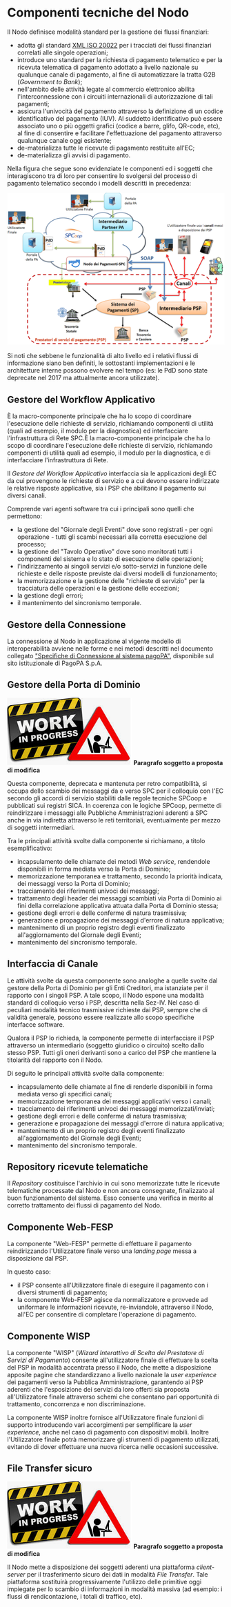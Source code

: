 # Componenti tecniche del Nodo

Il Nodo definisce modalità standard per la gestione dei flussi finanziari:

* adotta gli standard [XML ISO 20022](https://en.wikipedia.org/wiki/ISO_20022) per i tracciati dei flussi finanziari correlati alle singole operazioni;
* introduce uno standard per la richiesta di pagamento telematico e per la ricevuta telematica di pagamento adottato a livello nazionale su qualunque canale di pagamento, al fine di automatizzare la tratta G2B (*Government to Bank*);
* nell'ambito delle attività legate al commercio elettronico abilita l'interconnessione con i circuiti internazionali di autorizzazione di tali pagamenti;
* assicura l'univocità del pagamento attraverso la definizione di un codice identificativo del pagamento (IUV). Al suddetto identificativo può essere associato uno o più oggetti grafici (codice a barre, glifo, QR-code, etc), al fine di consentire e facilitare l'effettuazione del pagamento attraverso qualunque canale oggi esistente;
* de-materializza tutte le ricevute di pagamento restituite all'EC;
* de-materializza gli avvisi di pagamento.

Nella figura che segue sono evidenziate le componenti ed i soggetti che interagiscono tra di loro per consentire lo svolgersi del processo di pagamento telematico secondo i modelli descritti in precedenza:

![architettura-pagoPA](../images/bbd_architettura.png)

Si noti che sebbene le funzionalità di alto livello ed i relativi flussi di informazione siano ben definiti, le sottostanti implementazioni e le architetture interne possono evolvere nel tempo (es: le PdD sono state deprecate nel 2017 ma attualmente ancora utilizzate).

## Gestore del Workflow Applicativo

È la macro-componente principale che ha lo scopo di coordinare l'esecuzione delle richieste di servizio, richiamando componenti di utilità (quali ad esempio, il modulo per la diagnostica) ed interfacciare l'infrastruttura di Rete SPC.È la macro-componente principale che ha lo scopo di coordinare l'esecuzione delle richieste di servizio, richiamando componenti di utilità quali ad esempio, il modulo per la diagnostica, e di interfacciare l'infrastruttura di Rete. 

Il *Gestore del Workflow Applicativo* interfaccia sia le applicazioni degli EC da cui provengono le richieste di servizio e a cui devono essere indirizzate le relative risposte applicative, sia i PSP che abilitano il pagamento sui diversi canali.

Comprende vari agenti software tra cui i principali sono quelli che permettono:

* la gestione del "Giornale degli Eventi" dove sono registrati - per ogni operazione - tutti gli scambi necessari alla corretta esecuzione del processo;
* la gestione del "Tavolo Operativo" dove sono monitorati tutti i componenti del sistema e lo stato di esecuzione delle operazioni;
* l'indirizzamento ai singoli servizi e/o sotto-servizi in funzione delle richieste e delle risposte previste dai diversi modelli di funzionamento;
* la memorizzazione e la gestione delle "richieste di servizio" per la tracciatura delle operazioni e la gestione delle eccezioni;
* la gestione degli errori;
* il mantenimento del sincronismo temporale.

## Gestore della Connessione

La connessione al Nodo in applicazione al vigente modello di interoperabilità avviene nelle forme e nei metodi descritti nel documento collegato ["Specifiche di Connessione al sistema pagoPA"](https://github.com/pagopa/lg-pagopa-docs/blob/master/documentazione_tecnica_collegata/documentazione_collegata/Sistema_pagoPA_-_Specifiche%20connessione_2.3.pdf), disponibile sul sito istituzionale di PagoPA S.p.A.

## Gestore della Porta di Dominio

![work-in-progress](../images/wip.png) **Paragrafo soggetto a proposta di modifica**

Questa componente, deprecata e mantenuta per retro compatibilità, si occupa dello scambio dei messaggi da e verso SPC per il colloquio con l'EC secondo gli accordi di servizio stabiliti dalle regole tecniche SPCoop e pubblicati sui registri SICA. In coerenza con le logiche SPCoop, permette di reindirizzare i messaggi alle Pubbliche Amministrazioni aderenti a SPC anche in via indiretta attraverso le reti territoriali, eventualmente per mezzo di soggetti intermediari.

Tra le principali attività svolte dalla componente si richiamano, a titolo esemplificativo:

* incapsulamento delle chiamate dei metodi *Web service*, rendendole disponibili in forma mediata verso la Porta di Dominio;
* memorizzazione temporanea e trattamento, secondo la priorità indicata, dei messaggi verso la Porta di Dominio;
* tracciamento dei riferimenti univoci dei messaggi;
* trattamento degli header dei messaggi scambiati via Porta di Dominio ai fini della correlazione applicativa attuata dalla Porta di Dominio stessa;
* gestione degli errori e delle conferme di natura trasmissiva;
* generazione e propagazione dei messaggi d'errore di natura applicativa;
* mantenimento di un proprio registro degli eventi finalizzato all'aggiornamento del Giornale degli Eventi;
* mantenimento del sincronismo temporale.

## Interfaccia di Canale

Le attività svolte da questa componente sono analoghe a quelle svolte dal gestore della Porta di Dominio per gli Enti Creditori, ma istanziate per il rapporto con i singoli PSP. A tale scopo, il Nodo espone una modalità standard di colloquio verso i PSP, descritta nella Sez-IV. Nel caso di peculiari modalità tecnico trasmissive richieste dai PSP, sempre che di validità generale, possono essere realizzate allo scopo specifiche interfacce software.

Qualora il PSP lo richieda, la componente permette di interfacciare il PSP attraverso un intermediario (soggetto giuridico o circuito) scelto dallo stesso PSP. Tutti gli oneri derivanti sono a carico del PSP che mantiene la
titolarità del rapporto con il Nodo.

Di seguito le principali attività svolte dalla componente:

* incapsulamento delle chiamate al fine di renderle disponibili in forma mediata verso gli specifici canali;
* memorizzazione temporanea dei messaggi applicativi verso i canali;
* tracciamento dei riferimenti univoci dei messaggi memorizzati/inviati;
* gestione degli errori e delle conferme di natura trasmissiva;
* generazione e propagazione dei messaggi d'errore di natura applicativa;
* mantenimento di un proprio registro degli eventi finalizzato all'aggiornamento del Giornale degli Eventi;
* mantenimento del sincronismo temporale.

## Repository ricevute telematiche

Il *Repository* costituisce l'archivio in cui sono memorizzate tutte le ricevute telematiche processate dal Nodo e non ancora consegnate, finalizzato al buon funzionamento del sistema. Esso consente una verifica in merito al corretto trattamento dei flussi di pagamento del Nodo.

## Componente Web-FESP

La componente "Web-FESP" permette di effettuare il pagamento reindirizzando l'Utilizzatore finale verso una *landing page* messa a disposizione dal PSP.

In questo caso:

* il PSP consente all'Utilizzatore finale di eseguire il pagamento con i diversi strumenti di pagamento;
* la componente Web-FESP agisce da normalizzatore e provvede ad uniformare le informazioni ricevute, re-inviandole, attraverso il Nodo, all'EC per consentire di completare l'operazione di pagamento.

## Componente WISP

La componente "WISP" (*Wizard Interattivo di Scelta del Prestatore di Servizi di Pagamento*) consente all'utilizzatore finale di effettuare la scelta del PSP in modalità accentrata presso il Nodo, che mette a disposizione apposite pagine che standardizzano a livello nazionale la *user experience* dei pagamenti verso la Pubblica Amministrazione, garantendo ai PSP aderenti che l'esposizione dei servizi da loro offerti sia proposta all'Utilizzatore finale attraverso schemi che consentano pari opportunità di trattamento, concorrenza e non discriminazione.

La componente WISP inoltre fornisce all'Utilizzatore finale funzioni di supporto introducendo vari accorgimenti per semplificare la *user experience*, anche nel caso di pagamento con dispositivi mobili. Inoltre l'Utilizzatore finale potrà memorizzare gli strumenti di pagamento utilizzati, evitando di dover effettuare una nuova ricerca nelle occasioni successive.

## File Transfer sicuro

![work-in-progress](../images/wip.png) **Paragrafo soggetto a proposta di modifica**

Il Nodo mette a disposizione dei soggetti aderenti una piattaforma *client-server* per il trasferimento sicuro dei dati in modalità *File Transfer*. Tale piattaforma sostituirà progressivamente l'utilizzo delle primitive oggi impiegate per lo scambio di informazioni in modalità massiva (ad esempio: i flussi di rendicontazione, i totali di traffico, etc).
